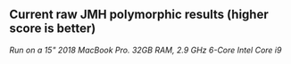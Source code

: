 ## Current raw JMH polymorphic results (higher score is better)

_Run on a 15" 2018 MacBook Pro. 32GB RAM, 2.9 GHz 6-Core Intel Core i9_